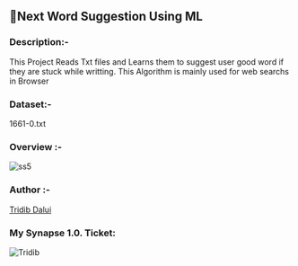 ##  🎨Next Word Suggestion Using ML

### Description:-

This Project Reads Txt files and Learns them to suggest user good word if they are stuck while writting. This Algorithm is mainly used for web searchs in Browser

### Dataset:-
  
  1661-0.txt

### Overview :-

![ss5](https://user-images.githubusercontent.com/105111251/212622619-c271def0-cc59-4284-a787-753bc08eb8a7.jpg)


### Author :-
[Tridib Dalui](https://github.com/TridibD004)

### My Synapse 1.0. Ticket:

![Tridib](https://user-images.githubusercontent.com/105111251/211640187-5fffd375-f04e-493a-a2ff-cd293351eefa.png)

